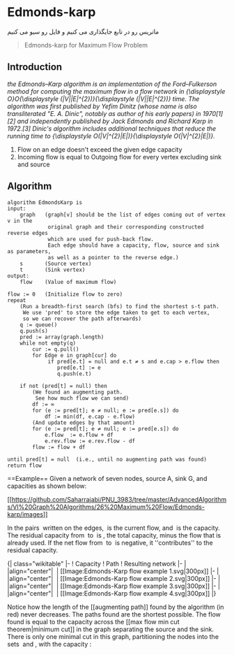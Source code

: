 ﻿# Edmonds-karp

ماتریس رو در تابع جایگذاری می کنیم و فایل رو سیو می کنیم 

> Edmonds-karp for Maximum Flow Problem

## Introduction

*the Edmonds–Karp algorithm is an implementation of the Ford–Fulkerson method for computing the maximum flow in a flow network in {\displaystyle O}O{\displaystyle (|V||E|^{2})}{\displaystyle (|V||E|^{2})} time. The algorithm was first published by Yefim Dinitz (whose name is also transliterated "E. A. Dinic", notably as author of his early papers) in 1970[1][2] and independently published by Jack Edmonds and Richard Karp in 1972.[3] Dinic's algorithm includes additional techniques that reduce the running time to {\displaystyle O(|V|^{2}|E|)}{\displaystyle O(|V|^{2}|E|)}.*

1. Flow on an edge doesn't exceed the given edge capacity
2. Incoming flow is equal to Outgoing flow for every vertex excluding sink and source

## Algorithm

	algorithm EdmondsKarp is
    input:
        graph   (graph[v] should be the list of edges coming out of vertex v in the
                 original graph and their corresponding constructed reverse edges
                 which are used for push-back flow.
                 Each edge should have a capacity, flow, source and sink as parameters,
                 as well as a pointer to the reverse edge.)
        s       (Source vertex)
        t       (Sink vertex)
    output:
        flow    (Value of maximum flow)
    
    flow := 0   (Initialize flow to zero)
    repeat
        (Run a breadth-first search (bfs) to find the shortest s-t path.
         We use 'pred' to store the edge taken to get to each vertex,
         so we can recover the path afterwards)
        q := queue()
        q.push(s)
        pred := array(graph.length)
        while not empty(q)
            cur := q.pull()
            for Edge e in graph[cur] do
                 if pred[e.t] = null and e.t ≠ s and e.cap > e.flow then
                    pred[e.t] := e
                    q.push(e.t)
    
        if not (pred[t] = null) then
            (We found an augmenting path.
             See how much flow we can send) 
            df := ∞
            for (e := pred[t]; e ≠ null; e := pred[e.s]) do
                df := min(df, e.cap - e.flow)
            (And update edges by that amount)
            for (e := pred[t]; e ≠ null; e := pred[e.s]) do
                e.flow  := e.flow + df
                e.rev.flow := e.rev.flow - df
            flow := flow + df
    
    until pred[t] = null  (i.e., until no augmenting path was found)
    return flow



==Example==
Given a network of seven nodes, source A, sink G, and capacities as shown below:

[[https://github.com/Saharrajabi/PNU_3983/tree/master/AdvancedAlgorithms/VI%20Graph%20Algorithms/26%20Maximum%20Flow/Edmonds-karp/images]]

In the pairs <math>f/c</math> written on the edges, <math>f</math> is the current flow, and <math>c</math> is the capacity. The residual capacity from <math>u</math> to <math>v</math> is <math>c_f(u,v)=c(u,v)-f(u,v)</math>, the total capacity, minus the flow that is already used. If the net flow from <math>u</math> to <math>v</math> is negative, it ''contributes'' to the residual capacity.

{| class="wikitable"
|-
! Capacity
! Path
! Resulting network
|-
| <math>\begin{align}
  & \min(c_f(A,D),c_f(D,E),c_f(E,G)) \\
= & \min(3-0,2-0,1-0) = \\
= & \min(3,2,1) = 1
\end{align}</math>
|align="center"| <math>A,D,E,G</math>
| [[Image:Edmonds-Karp flow example 1.svg|300px]]</td>
|-
| <math>\begin{align}
  & \min(c_f(A,D),c_f(D,F),c_f(F,G)) \\
= & \min(3-1,6-0,9-0) \\
= & \min(2,6,9) = 2
\end{align}</math>
|align="center"| <math>A,D,F,G</math>
| [[Image:Edmonds-Karp flow example 2.svg|300px]]</td>
|-
| <math>\begin{align}
  & \min(c_f(A,B),c_f(B,C),c_f(C,D),c_f(D,F),c_f(F,G)) \\
= & \min(3-0,4-0,1-0,6-2,9-2) \\
= & \min(3,4,1,4,7) = 1
\end{align}</math>
|align="center"| <math>A,B,C,D,F,G</math>
| [[Image:Edmonds-Karp flow example 3.svg|300px]]</td>
|-
| <math>\begin{align}
  & \min(c_f(A,B),c_f(B,C),c_f(C,E),c_f(E,D),c_f(D,F),c_f(F,G)) \\
= & \min(3-1,4-1,2-0,0-(-1),6-3,9-3) \\
= & \min(2,3,2,1,3,6) = 1
\end{align}</math>
|align="center"| <math>A,B,C,E,D,F,G</math>
| [[Image:Edmonds-Karp flow example 4.svg|300px]]</td>
|}

Notice how the length of the [[augmenting path]] found by the algorithm (in red) never decreases. The paths found are the shortest possible. The flow found is equal to the capacity across the [[max flow min cut theorem|minimum cut]] in the graph separating the source and the sink. There is only one minimal cut in this graph, partitioning the nodes into the sets <math>\{A,B,C,E\}</math> and <math>\{D,F,G\}</math>, with the capacity
:<math>c(A,D)+c(C,D)+c(E,G)=3+1+1=5.\ </math>
